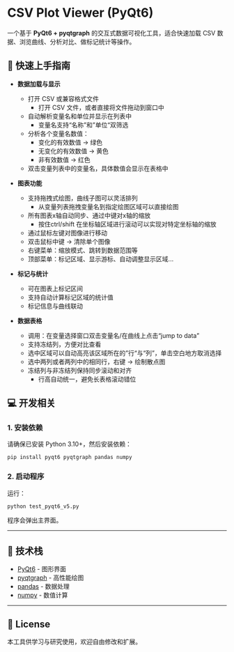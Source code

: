 # CSV Plot Viewer (PyQt6)

一个基于 **PyQt6 + pyqtgraph** 的交互式数据可视化工具，适合快速加载 CSV 数据、浏览曲线、分析对比、做标记统计等操作。

## 🚀 快速上手指南

- **数据加载与显示**
  - 打开 CSV 或兼容格式文件
    - 打开 CSV 文件，或者直接将文件拖动到窗口中
  - 自动解析变量名和单位并显示在列表中
    - 变量名支持“名称”和”单位“双筛选
  - 分析各个变量名数值：
    - 变化的有效数值 -> 绿色
    - 无变化的有效数值 -> 黄色
    - 非有效数值 -> 红色
  - 双击变量列表中的变量名，具体数值会显示在表格中

- **图表功能**
  - 支持拖拽式绘图，曲线子图可以灵活排列
    - 从变量列表拖拽变量名到指定绘图区域可以直接绘图
  - 所有图表x轴自动同步、通过中键对x轴的缩放
    - 按住ctrl/shift 在坐标轴区域进行滚动可以实现对特定坐标轴的缩放
  - 通过鼠标左键对图像进行移动
  - 双击鼠标中键 -> 清除单个图像
  - 右键菜单：缩放模式、跳转到数据范围等
  - 顶部菜单：标记区域、显示游标、自动调整显示区域...

- **标记与统计**
  - 可在图表上标记区间
  - 支持自动计算标记区域的统计值
  - 标记信息与曲线联动

- **数据表格**
  - 调用：在变量选择窗口双击变量名/在曲线上点击“jump to data”
  - 支持冻结列，方便对比查看
  - 选中区域可以自动高亮该区域所在的”行“与“列”，单击空白地方取消选择
  - 选中两列或者两列中的相同行，右键 -> 绘制散点图
  - 冻结列与非冻结列保持同步滚动和对齐
    - 行高自动统一，避免长表格滚动错位


## 💻 开发相关

### 1. 安装依赖
请确保已安装 Python 3.10+，然后安装依赖：
```bash
pip install pyqt6 pyqtgraph pandas numpy
```

### 2. 启动程序
运行：
```bash
python test_pyqt6_v5.py
```

程序会弹出主界面。

---

## 📌 技术栈

- [PyQt6](https://pypi.org/project/PyQt6/) - 图形界面
- [pyqtgraph](http://www.pyqtgraph.org/) - 高性能绘图
- [pandas](https://pandas.pydata.org/) - 数据处理
- [numpy](https://numpy.org/) - 数值计算

---

## 📄 License
本工具供学习与研究使用，欢迎自由修改和扩展。
